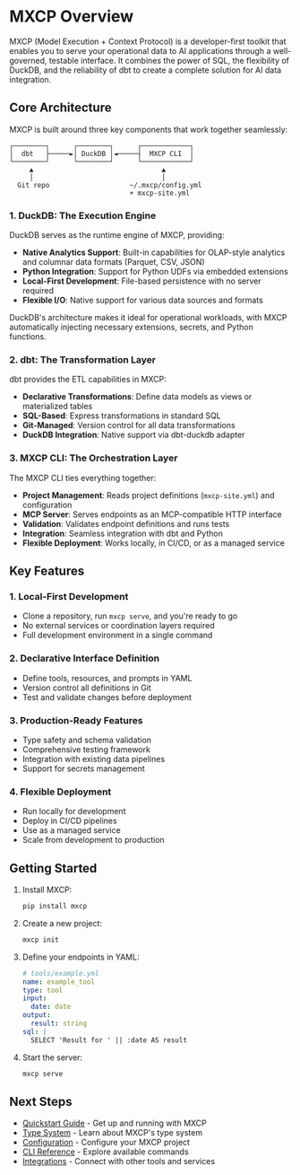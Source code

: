 # MXCP Overview

MXCP (Model Execution + Context Protocol) is a developer-first toolkit that enables you to serve your operational data to AI applications through a well-governed, testable interface. It combines the power of SQL, the flexibility of DuckDB, and the reliability of dbt to create a complete solution for AI data integration.

## Core Architecture

MXCP is built around three key components that work together seamlessly:

```
┌────────┐      ┌────────┐      ┌────────────┐
│  dbt   ├─────►│ DuckDB │◄─────┤  MXCP CLI  │
└────────┘      └────────┘      └────────────┘
     ▲                                ▲
     │                                │
  Git repo                    ~/.mxcp/config.yml
                              + mxcp-site.yml
```

### 1. DuckDB: The Execution Engine

DuckDB serves as the runtime engine of MXCP, providing:

- **Native Analytics Support**: Built-in capabilities for OLAP-style analytics and columnar data formats (Parquet, CSV, JSON)
- **Python Integration**: Support for Python UDFs via embedded extensions
- **Local-First Development**: File-based persistence with no server required
- **Flexible I/O**: Native support for various data sources and formats

DuckDB's architecture makes it ideal for operational workloads, with MXCP automatically injecting necessary extensions, secrets, and Python functions.

### 2. dbt: The Transformation Layer

dbt provides the ETL capabilities in MXCP:

- **Declarative Transformations**: Define data models as views or materialized tables
- **SQL-Based**: Express transformations in standard SQL
- **Git-Managed**: Version control for all data transformations
- **DuckDB Integration**: Native support via dbt-duckdb adapter

### 3. MXCP CLI: The Orchestration Layer

The MXCP CLI ties everything together:

- **Project Management**: Reads project definitions (`mxcp-site.yml`) and configuration
- **MCP Server**: Serves endpoints as an MCP-compatible HTTP interface
- **Validation**: Validates endpoint definitions and runs tests
- **Integration**: Seamless integration with dbt and Python
- **Flexible Deployment**: Works locally, in CI/CD, or as a managed service

## Key Features

### 1. Local-First Development

- Clone a repository, run `mxcp serve`, and you're ready to go
- No external services or coordination layers required
- Full development environment in a single command

### 2. Declarative Interface Definition

- Define tools, resources, and prompts in YAML
- Version control all definitions in Git
- Test and validate changes before deployment

### 3. Production-Ready Features

- Type safety and schema validation
- Comprehensive testing framework
- Integration with existing data pipelines
- Support for secrets management

### 4. Flexible Deployment

- Run locally for development
- Deploy in CI/CD pipelines
- Use as a managed service
- Scale from development to production

## Getting Started

1. Install MXCP:
   ```bash
   pip install mxcp
   ```

2. Create a new project:
   ```bash
   mxcp init
   ```

3. Define your endpoints in YAML:
   ```yaml
   # tools/example.yml
   name: example_tool
   type: tool
   input:
     date: date
   output:
     result: string
   sql: |
     SELECT 'Result for ' || :date AS result
   ```

4. Start the server:
   ```bash
   mxcp serve
   ```

## Next Steps

- [Quickstart Guide](quickstart.md) - Get up and running with MXCP
- [Type System](type-system.md) - Learn about MXCP's type system
- [Configuration](configuration.md) - Configure your MXCP project
- [CLI Reference](cli.md) - Explore available commands
- [Integrations](integrations.md) - Connect with other tools and services 